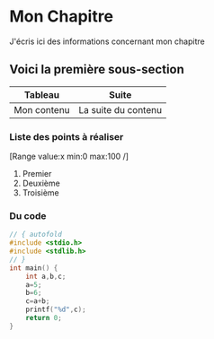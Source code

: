 # Mon Chapitre
J'écris ici des informations concernant mon chapitre
## Voici la première sous-section
|Tableau|Suite|
|-------|-----|
|Mon contenu|La suite du contenu|
### Liste des points à réaliser
[Range value:x min:0 max:100 /]
1. Premier
1. Deuxième
1. Troisième
### Du code
``` C runnable
// { autofold
#include <stdio.h>
#include <stdlib.h>
// }
int main() {
    int a,b,c;
    a=5;
    b=6;
    c=a+b;
    printf("%d",c);
    return 0;
}
```
